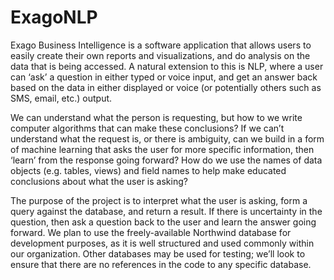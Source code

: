 # ExagoNLP

Exago Business Intelligence is a software application that allows users to easily create their own reports and visualizations, and do analysis on the data that is being accessed.  A natural extension to this is NLP, where a user can ‘ask’ a question in either typed or voice input, and get an answer back based on the data in either displayed or voice (or potentially others such as SMS, email, etc.) output. 

We can understand what the person is requesting, but how to we write computer algorithms that can make these conclusions?  If we can’t understand what the request is, or there is ambiguity, can we build in a form of machine learning that asks the user for more specific information, then ‘learn’ from the response going forward?  How do we use the names of data objects (e.g. tables, views) and field names to help make educated conclusions about what the user is asking?
 
The purpose of the project is to interpret what the user is asking, form a query against the database, and return a result.  If there is uncertainty in the question, then ask a question back to the user and learn the answer going forward.  We plan to use the freely-available Northwind database for development purposes, as it is well structured and used commonly within our organization. Other databases may be used for testing; we’ll look to ensure that there are no references in the code to any specific database.
